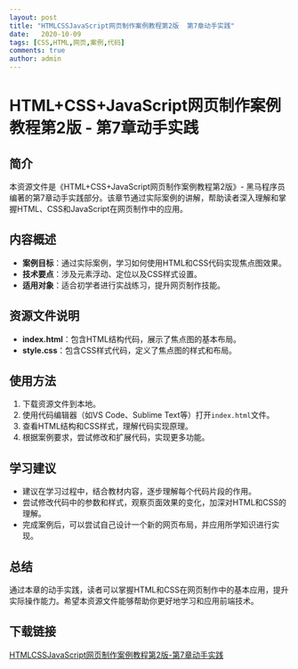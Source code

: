 ```yaml
---
layout: post
title: "HTMLCSSJavaScript网页制作案例教程第2版  第7章动手实践"
date:   2020-10-09
tags: [CSS,HTML,网页,案例,代码]
comments: true
author: admin
---
```

# HTML+CSS+JavaScript网页制作案例教程第2版 - 第7章动手实践

## 简介

本资源文件是《HTML+CSS+JavaScript网页制作案例教程第2版》- 黑马程序员编著的第7章动手实践部分。该章节通过实际案例的讲解，帮助读者深入理解和掌握HTML、CSS和JavaScript在网页制作中的应用。

## 内容概述

- **案例目标**：通过实际案例，学习如何使用HTML和CSS代码实现焦点图效果。
- **技术要点**：涉及元素浮动、定位以及CSS样式设置。
- **适用对象**：适合初学者进行实战练习，提升网页制作技能。

## 资源文件说明

- **index.html**：包含HTML结构代码，展示了焦点图的基本布局。
- **style.css**：包含CSS样式代码，定义了焦点图的样式和布局。

## 使用方法

1. 下载资源文件到本地。
2. 使用代码编辑器（如VS Code、Sublime Text等）打开`index.html`文件。
3. 查看HTML结构和CSS样式，理解代码实现原理。
4. 根据案例要求，尝试修改和扩展代码，实现更多功能。

## 学习建议

- 建议在学习过程中，结合教材内容，逐步理解每个代码片段的作用。
- 尝试修改代码中的参数和样式，观察页面效果的变化，加深对HTML和CSS的理解。
- 完成案例后，可以尝试自己设计一个新的网页布局，并应用所学知识进行实现。

## 总结

通过本章的动手实践，读者可以掌握HTML和CSS在网页制作中的基本应用，提升实际操作能力。希望本资源文件能够帮助你更好地学习和应用前端技术。

## 下载链接

[HTMLCSSJavaScript网页制作案例教程第2版-第7章动手实践](https://pan.quark.cn/s/08d1744dc145)